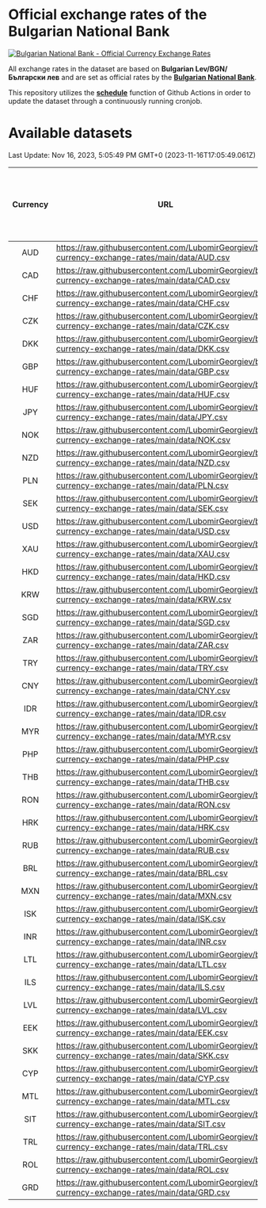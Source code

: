 # Official exchange rates of the Bulgarian National Bank

[![Bulgarian National Bank - Official Currency Exchange Rates](https://github.com/LubomirGeorgiev/bnb-currency-exchange-rates/actions/workflows/update-rates.yml/badge.svg?branch=main)](https://github.com/LubomirGeorgiev/bnb-currency-exchange-rates/actions/workflows/update-rates.yml)

All exchange rates in the dataset are based on **Bulgarian Lev/BGN/Български лев** and are set as official rates by the [**Bulgarian National Bank**](https://www.bnb.bg/Statistics/StExternalSector/StExchangeRates/StERForeignCurrencies/index.htm?toLang=_EN).

This repository utilizes the [**schedule**](https://docs.github.com/en/actions/reference/events-that-trigger-workflows) function of Github Actions in order to update the dataset through a continuously running cronjob.

# Available datasets

<!-- START LINKS (DO NOT EVER FU*ING DELETE THIS COMMENT FOR THE LOVE OF YOUR LIFE!!! IF YOU ARE CURIOS HOW IT WORKS, YOU CAN HAVE A LOOK AT ./src/updateReadme.ts) -->

Last Update: Nov 16, 2023, 5:05:49 PM GMT+0 (2023-11-16T17:05:49.061Z)

| Currency | URL                                                                                             | Number of records | Number of missing days that were filled in |
| :------: | ----------------------------------------------------------------------------------------------- | :---------------: | :----------------------------------------: |
|   AUD    | https://raw.githubusercontent.com/LubomirGeorgiev/bnb-currency-exchange-rates/main/data/AUD.csv |       8813        |                    2727                    |
|   CAD    | https://raw.githubusercontent.com/LubomirGeorgiev/bnb-currency-exchange-rates/main/data/CAD.csv |       8813        |                    2727                    |
|   CHF    | https://raw.githubusercontent.com/LubomirGeorgiev/bnb-currency-exchange-rates/main/data/CHF.csv |       8813        |                    2727                    |
|   CZK    | https://raw.githubusercontent.com/LubomirGeorgiev/bnb-currency-exchange-rates/main/data/CZK.csv |       8813        |                    2727                    |
|   DKK    | https://raw.githubusercontent.com/LubomirGeorgiev/bnb-currency-exchange-rates/main/data/DKK.csv |       8813        |                    2727                    |
|   GBP    | https://raw.githubusercontent.com/LubomirGeorgiev/bnb-currency-exchange-rates/main/data/GBP.csv |       8813        |                    2727                    |
|   HUF    | https://raw.githubusercontent.com/LubomirGeorgiev/bnb-currency-exchange-rates/main/data/HUF.csv |       8813        |                    2727                    |
|   JPY    | https://raw.githubusercontent.com/LubomirGeorgiev/bnb-currency-exchange-rates/main/data/JPY.csv |       8813        |                    2727                    |
|   NOK    | https://raw.githubusercontent.com/LubomirGeorgiev/bnb-currency-exchange-rates/main/data/NOK.csv |       8813        |                    2727                    |
|   NZD    | https://raw.githubusercontent.com/LubomirGeorgiev/bnb-currency-exchange-rates/main/data/NZD.csv |       8813        |                    2727                    |
|   PLN    | https://raw.githubusercontent.com/LubomirGeorgiev/bnb-currency-exchange-rates/main/data/PLN.csv |       8813        |                    2727                    |
|   SEK    | https://raw.githubusercontent.com/LubomirGeorgiev/bnb-currency-exchange-rates/main/data/SEK.csv |       8813        |                    2727                    |
|   USD    | https://raw.githubusercontent.com/LubomirGeorgiev/bnb-currency-exchange-rates/main/data/USD.csv |       8813        |                    2727                    |
|   XAU    | https://raw.githubusercontent.com/LubomirGeorgiev/bnb-currency-exchange-rates/main/data/XAU.csv |       8813        |                    2729                    |
|   HKD    | https://raw.githubusercontent.com/LubomirGeorgiev/bnb-currency-exchange-rates/main/data/HKD.csv |       8511        |                    2636                    |
|   KRW    | https://raw.githubusercontent.com/LubomirGeorgiev/bnb-currency-exchange-rates/main/data/KRW.csv |       8511        |                    2636                    |
|   SGD    | https://raw.githubusercontent.com/LubomirGeorgiev/bnb-currency-exchange-rates/main/data/SGD.csv |       8511        |                    2636                    |
|   ZAR    | https://raw.githubusercontent.com/LubomirGeorgiev/bnb-currency-exchange-rates/main/data/ZAR.csv |       8511        |                    2636                    |
|   TRY    | https://raw.githubusercontent.com/LubomirGeorgiev/bnb-currency-exchange-rates/main/data/TRY.csv |       6993        |                    2166                    |
|   CNY    | https://raw.githubusercontent.com/LubomirGeorgiev/bnb-currency-exchange-rates/main/data/CNY.csv |       6873        |                    2130                    |
|   IDR    | https://raw.githubusercontent.com/LubomirGeorgiev/bnb-currency-exchange-rates/main/data/IDR.csv |       6873        |                    2130                    |
|   MYR    | https://raw.githubusercontent.com/LubomirGeorgiev/bnb-currency-exchange-rates/main/data/MYR.csv |       6873        |                    2130                    |
|   PHP    | https://raw.githubusercontent.com/LubomirGeorgiev/bnb-currency-exchange-rates/main/data/PHP.csv |       6873        |                    2130                    |
|   THB    | https://raw.githubusercontent.com/LubomirGeorgiev/bnb-currency-exchange-rates/main/data/THB.csv |       6873        |                    2130                    |
|   RON    | https://raw.githubusercontent.com/LubomirGeorgiev/bnb-currency-exchange-rates/main/data/RON.csv |       6814        |                    2112                    |
|   HRK    | https://raw.githubusercontent.com/LubomirGeorgiev/bnb-currency-exchange-rates/main/data/HRK.csv |       6552        |                    2029                    |
|   RUB    | https://raw.githubusercontent.com/LubomirGeorgiev/bnb-currency-exchange-rates/main/data/RUB.csv |       6250        |                    1934                    |
|   BRL    | https://raw.githubusercontent.com/LubomirGeorgiev/bnb-currency-exchange-rates/main/data/BRL.csv |       5903        |                    1833                    |
|   MXN    | https://raw.githubusercontent.com/LubomirGeorgiev/bnb-currency-exchange-rates/main/data/MXN.csv |       5903        |                    1833                    |
|   ISK    | https://raw.githubusercontent.com/LubomirGeorgiev/bnb-currency-exchange-rates/main/data/ISK.csv |       5688        |                    1767                    |
|   INR    | https://raw.githubusercontent.com/LubomirGeorgiev/bnb-currency-exchange-rates/main/data/INR.csv |       5536        |                    1719                    |
|   LTL    | https://raw.githubusercontent.com/LubomirGeorgiev/bnb-currency-exchange-rates/main/data/LTL.csv |       5153        |                    1582                    |
|   ILS    | https://raw.githubusercontent.com/LubomirGeorgiev/bnb-currency-exchange-rates/main/data/ILS.csv |       4810        |                    1498                    |
|   LVL    | https://raw.githubusercontent.com/LubomirGeorgiev/bnb-currency-exchange-rates/main/data/LVL.csv |       4788        |                    1468                    |
|   EEK    | https://raw.githubusercontent.com/LubomirGeorgiev/bnb-currency-exchange-rates/main/data/EEK.csv |       4000        |                    1226                    |
|   SKK    | https://raw.githubusercontent.com/LubomirGeorgiev/bnb-currency-exchange-rates/main/data/SKK.csv |       2970        |                    912                     |
|   CYP    | https://raw.githubusercontent.com/LubomirGeorgiev/bnb-currency-exchange-rates/main/data/CYP.csv |       2906        |                    890                     |
|   MTL    | https://raw.githubusercontent.com/LubomirGeorgiev/bnb-currency-exchange-rates/main/data/MTL.csv |       2604        |                    799                     |
|   SIT    | https://raw.githubusercontent.com/LubomirGeorgiev/bnb-currency-exchange-rates/main/data/SIT.csv |       2542        |                    778                     |
|   TRL    | https://raw.githubusercontent.com/LubomirGeorgiev/bnb-currency-exchange-rates/main/data/TRL.csv |       1818        |                    559                     |
|   ROL    | https://raw.githubusercontent.com/LubomirGeorgiev/bnb-currency-exchange-rates/main/data/ROL.csv |       1697        |                    524                     |
|   GRD    | https://raw.githubusercontent.com/LubomirGeorgiev/bnb-currency-exchange-rates/main/data/GRD.csv |        361        |                    109                     |

<!-- END LINKS (DO NOT EVER FU*ING DELETE THIS COMMENT FOR THE LOVE OF YOUR LIFE!!! IF YOU ARE CURIOS HOW IT WORKS, YOU CAN HAVE A LOOK AT ./src/updateReadme.ts) -->
